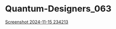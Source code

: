 # Quantum-Designers_063
[Screenshot 2024-11-15 234213](https://github.com/user-attachments/assets/80def0ed-f1df-4efc-ae6b-9f805d7876bd)

